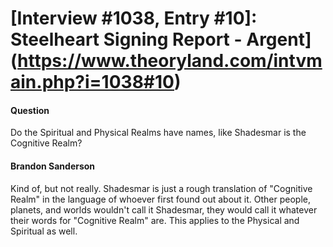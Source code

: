 # [Interview #1038, Entry #10]: Steelheart Signing Report - Argent](https://www.theoryland.com/intvmain.php?i=1038#10)

#### Question

Do the Spiritual and Physical Realms have names, like Shadesmar is the Cognitive Realm?

#### Brandon Sanderson

Kind of, but not really. Shadesmar is just a rough translation of "Cognitive Realm" in the language of whoever first found out about it. Other people, planets, and worlds wouldn't call it Shadesmar, they would call it whatever their words for "Cognitive Realm" are. This applies to the Physical and Spiritual as well.

